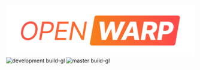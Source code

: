 ![logo](resources/logo2.png)
![development build-gl](https://github.com/Zee2/openwarp/workflows/development%20build-gl/badge.svg)
![master build-gl](https://github.com/Zee2/openwarp/workflows/master%20build-gl/badge.svg)
